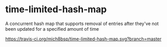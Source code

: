 # time-limited-hash-map
A concurrent hash map that supports removal of entries after they've not been updated for a specified amount of time

https://travis-ci.org/mich8bsp/time-limited-hash-map.svg?branch=master
